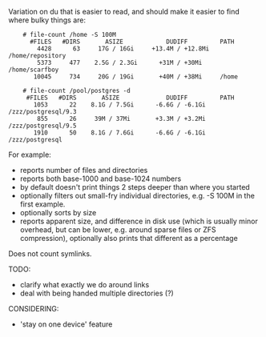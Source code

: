 Variation on du that is easier to read, and should make it easier to find where bulky things are:

```
    # file-count /home -S 100M
      #FILES   #DIRS       ASIZE            DUDIFF         PATH
        4428      63     17G / 16Gi     +13.4M / +12.8Mi   /home/repository
        5373     477    2.5G / 2.3Gi      +31M / +30Mi     /home/scarfboy
       10045     734     20G / 19Gi       +40M / +38Mi     /home
		 
    # file-count /pool/postgres -d
     #FILES   #DIRS       ASIZE             DUDIFF         PATH
       1053      22    8.1G / 7.5Gi      -6.6G / -6.1Gi    /zzz/postgresql/9.3
        855      26     39M / 37Mi       +3.3M / +3.2Mi    /zzz/postgresql/9.5
       1910      50    8.1G / 7.6Gi      -6.6G / -6.1Gi    /zzz/postgresql
```

For example:
* reports number of files and directories
* reports both base-1000 and base-1024 numbers
* by default doesn't print things 2 steps deeper than where you started
* optionally filters out small-fry individual directories, e.g. -S 100M in the first example.
* optionally sorts by size
* reports apparent size, and difference in disk use (which is usually minor overhead, but can be lower, e.g. around sparse files or ZFS compression), optionally also prints that different as a percentage


Does not count symlinks.

TODO:
 - clarify what exactly we do around links
 - deal with being handed multiple directories (?) 

CONSIDERING:
 - 'stay on one device' feature
